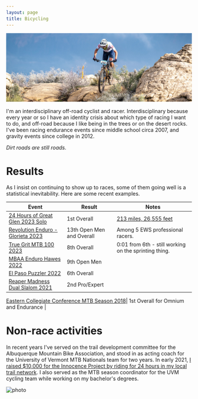 ```yaml
---
layout: page
title: Bicycling
---
```


![photo](images/true-grit-crop.jpg)

I'm an interdisciplinary off-road cyclist and racer. Interdisciplinary because every year or so I have an identity crisis about which type of racing I want to do, and off-road because I like being in the trees or on the desert rocks. I've been racing endurance events since middle school circa 2007, and gravity events since college in 2012.

_Dirt roads are still roads._

# Results
As I insist on continuing to show up to races, some of them going well is a statistical inevitability. Here are some recent examples.

|__Event__|__Result__|__Notes__|    
|-------------------------|-------------------------|-----------------------|
[24 Hours of Great Glen 2023 Solo](https://live.bullitttiming.com/event/class-group/2550/class/7112/teamResults)|1st Overall|[213 miles, 26,555 feet](https://www.strava.com/activities/9595538735)
[Revolution Enduro - Glorieta 2023](https://www.sportident.co.uk/results/RevolutionEnduro/2023/GlorietaEnduro/)  |13th Open Men and Overall     |Among 5 EWS professional racers.
[True Grit MTB 100 2023](https://my.raceresult.com/234048/)|8th Overall | 0:01 from 6th - still working on the sprinting thing.
[MBAA Enduro Hawes 2022](https://mbaaendurohawes.itsyourrace.com/ResultsMultiStage.aspx?&id=14695&y=0&st=0&cat=833&srch=)|9th Open Men|
[El Paso Puzzler 2022](https://www.webscorer.com/racedetails?raceid=265087&did=307667)|6th Overall
[Reaper Madness Dual Slalom 2021](https://www.pinkbike.com/news/race-report-2021-dvo-reaper-madness-bootleg-canyon.html)|2nd Pro/Expert| 
<!-- Winner was a local who didn't race enduro or downhill, practice for which had taken place earlier in the day.  -->
[Eastern Collegiate Conference MTB Season 2018](https://img1.wsimg.com/blobby/go/87a1a8b1-e31c-45fe-a820-6f97a8558930/downloads/2018_mtb_overall_standings_w4b%20(2).pdf?ver=1600701277961)| 1st Overall for Omnium and Endurance | 

# Non-race activities

In recent years I've served on the trail development committee for the Albuquerque Mountain Bike Association, and stood in as acting coach for the University of Vermont MTB Nationals team for two years. In early 2021, [I raised $10,000 for the Innocence Project by riding for 24 hours in my local trail network](https://www.gofundme.com/f/24-hours-for-innocence). I also served as the MTB season coordinator for the UVM cycling team while working on my bachelor's degrees.


![photo](images/glorieta-crop.jpg)


